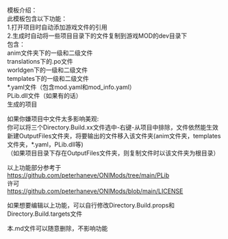 模板介绍：  
此模板包含以下功能：  
1.打开项目时自动添加游戏文件的引用  
2.生成时自动将一些项目目录下的文件复制到游戏MOD的dev目录下  
  包含：  
  anim文件夹下的一级和二级文件  
  translations下的.po文件  
  worldgen下的一级和二级文件  
  templates下的一级和二级文件  
  *.yaml文件（包含mod.yaml和mod_info.yaml）  
  PLib.dll文件（如果有的话）  
  生成的项目  
		
如果你嫌项目中文件太多影响美观:  
	你可以将三个Directory.Build.xx文件选中-右键-从项目中排除，文件依然能生效  
	新建OutputFiles文件夹，将要输出的文件移入该文件夹(anim文件夹，templates文件夹，*.yaml，PLib.dll等)  
	    （如果项目目录下存在OutputFiles文件夹，则复制文件时以该文件夹为根目录）  

以上功能部分参考于  
https://github.com/peterhaneve/ONIMods/tree/main/PLib  
许可  
https://github.com/peterhaneve/ONIMods/blob/main/LICENSE  

如果想要编辑以上功能，可以自行修改Directory.Build.props和Directory.Build.targets文件  

本.md文件可以随意删除，不影响功能  
